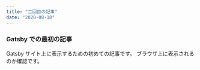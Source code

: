 ```yaml
---
title: "二回目の記事"
date: "2020-08-18"
---
```


### Gatsby での最初の記事

Gatsby サイト上に表示するための初めての記事です。
ブラウザ上に表示されるのか確認です。
